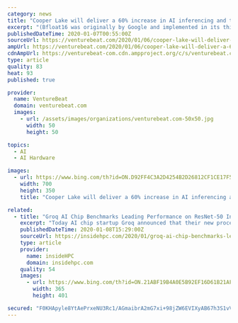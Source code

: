 ```yaml
---
category: news
title: "Cooper Lake will deliver a 60% increase in AI inferencing and training performance"
excerpt: "(Bfloat16 was originally by Google and implemented in its third generation Tensor Processing Unit, a custom-designed AI accelerator chip.) By way of refresher, Cooper Lake features up to 56 processor cores per socket, or twice the processor core count of Intel’s second-gen Scalable Xeon chips. They’ll also have higher memory bandwidth ..."
publishedDateTime: 2020-01-07T00:55:00Z
sourceUrl: https://venturebeat.com/2020/01/06/cooper-lake-will-deliver-a-60-increase-in-ai-inferencing-and-training-performance/
ampUrl: https://venturebeat.com/2020/01/06/cooper-lake-will-deliver-a-60-increase-in-ai-inferencing-and-training-performance/amp/
cdnAmpUrl: https://venturebeat-com.cdn.ampproject.org/c/s/venturebeat.com/2020/01/06/cooper-lake-will-deliver-a-60-increase-in-ai-inferencing-and-training-performance/amp/
type: article
quality: 83
heat: 93
published: true

provider:
  name: VentureBeat
  domain: venturebeat.com
  images:
    - url: /assets/images/organizations/venturebeat.com-50x50.jpg
      width: 50
      height: 50

topics:
  - AI
  - AI Hardware

images:
  - url: https://www.bing.com/th?id=ON.D92FF4C3A2D4254B2D26812CF1CE17F5
    width: 700
    height: 350
    title: "Cooper Lake will deliver a 60% increase in AI inferencing and training performance"

related:
  - title: "Groq AI Chip Benchmarks Leading Performance on ResNet-50 Inference"
    excerpt: "Today AI chip startup Groq announced that their new processor has achieved 21,700 inferences per second (IPS) for ResNet-50 v2 inference. Groq’s level of inference performance exceeds that of other commercially available neural network architectures, with throughput that more than doubles the ResNet-50 score of the incumbent GPU-based ..."
    publishedDateTime: 2020-01-08T15:29:00Z
    sourceUrl: https://insidehpc.com/2020/01/groq-ai-chip-benchmarks-leading-performance-on-resnet-50-inference/
    type: article
    provider:
      name: insideHPC
      domain: insidehpc.com
    quality: 54
    images:
      - url: https://www.bing.com/th?id=ON.21ABF19B4A0E5B92EF16D61B21AFDD44
        width: 365
        height: 401

secured: "F0KHApyle8YtAePrxeNU3Rc1/AGmaibrA2mG7xi+98jZW6EVIXyAB67h3S1vVG0B2SLVVTIc/kZy17McJH1bvuWIjwiFNSTVYfgs/7CbJhw9ive7Ljf7KvyIVBr3VCEn/rygqv8y5ZK8UMLbR2IhJBmGTrWXzzJjiIhOGIqkCIC+L5LQh6CuF3Bb47Bog0Mhr3BY+1aQv4ranaHkqgEyTxn7d9ZZTU/MyFEBxTO+gq+cyFURTTkkcxOCm4fdj4A7r0lt6/iLxqw3ovtaRJKsZg==;CzISSN4o3BIWXMfylCKIcA=="
---
```


